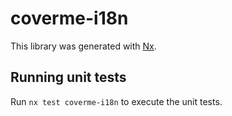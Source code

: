 # coverme-i18n

This library was generated with [Nx](https://nx.dev).

## Running unit tests

Run `nx test coverme-i18n` to execute the unit tests.
